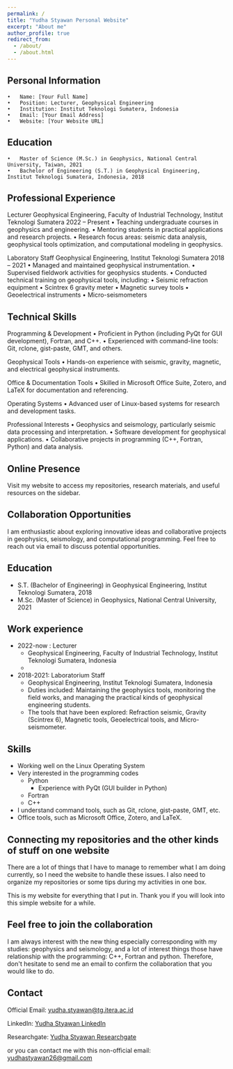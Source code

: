 ```yaml
---
permalink: /
title: "Yudha Styawan Personal Website"
excerpt: "About me"
author_profile: true
redirect_from: 
  - /about/
  - /about.html
---
```


Personal Information
------
	•	Name: [Your Full Name]
	•	Position: Lecturer, Geophysical Engineering
	•	Institution: Institut Teknologi Sumatera, Indonesia
	•	Email: [Your Email Address]
	•	Website: [Your Website URL]

Education
------
	•	Master of Science (M.Sc.) in Geophysics, National Central University, Taiwan, 2021
	•	Bachelor of Engineering (S.T.) in Geophysical Engineering, Institut Teknologi Sumatera, Indonesia, 2018

Professional Experience
------
Lecturer
Geophysical Engineering, Faculty of Industrial Technology, Institut Teknologi Sumatera
2022 – Present
	•	Teaching undergraduate courses in geophysics and engineering.
	•	Mentoring students in practical applications and research projects.
	•	Research focus areas: seismic data analysis, geophysical tools optimization, and computational modeling in geophysics.

Laboratory Staff
Geophysical Engineering, Institut Teknologi Sumatera
2018 – 2021
	•	Managed and maintained geophysical instrumentation.
	•	Supervised fieldwork activities for geophysics students.
	•	Conducted technical training on geophysical tools, including:
	•	Seismic refraction equipment
	•	Scintrex 6 gravity meter
	•	Magnetic survey tools
	•	Geoelectrical instruments
	•	Micro-seismometers

Technical Skills
------
Programming & Development
	•	Proficient in Python (including PyQt for GUI development), Fortran, and C++.
	•	Experienced with command-line tools: Git, rclone, gist-paste, GMT, and others.

Geophysical Tools
	•	Hands-on experience with seismic, gravity, magnetic, and electrical geophysical instruments.

Office & Documentation Tools
	•	Skilled in Microsoft Office Suite, Zotero, and LaTeX for documentation and referencing.

Operating Systems
	•	Advanced user of Linux-based systems for research and development tasks.

Professional Interests
	•	Geophysics and seismology, particularly seismic data processing and interpretation.
	•	Software development for geophysical applications.
	•	Collaborative projects in programming (C++, Fortran, Python) and data analysis.

Online Presence
------
Visit my website to access my repositories, research materials, and useful resources on the sidebar.

Collaboration Opportunities
------
I am enthusiastic about exploring innovative ideas and collaborative projects in geophysics, seismology, and computational programming. Feel free to reach out via email to discuss potential opportunities.

Education
------
* S.T. (Bachelor of Engineering) in Geophysical Engineering, Institut Teknologi Sumatera, 2018
* M.Sc. (Master of Science) in Geophysics, National Central University, 2021

Work experience
------
* 2022-now : Lecturer
  * Geophysical Engineering, Faculty of Industrial Technology, Institut Teknologi Sumatera, Indonesia
  * 
* 2018-2021: Laboratorium Staff
  * Geophysical Engineering, Institut Teknologi Sumatera, Indonesia
  * Duties included: Maintaining the geophysics tools, monitoring the field works, and managing the practical kinds of geophysical engineering students.
  * The tools that have been explored: Refraction seismic, Gravity (Scintrex 6), Magnetic tools, Geoelectrical tools, and Micro-seismometer.
  
Skills
------
* Working well on the Linux Operating System
* Very interested in the programming codes
  * Python
    * Experience with PyQt (GUI builder in Python)
  * Fortran
  * C++
* I understand command tools, such as Git, rclone, gist-paste, GMT, etc.
* Office tools, such as Microsoft Office, Zotero, and LaTeX.

Connecting my repositories and the other kinds of stuff on one website
------
There are a lot of things that I have to manage to remember what I am doing currently, so I need the website to handle these issues. I also need to organize my repositories or some tips during my activities in one box.

This is my website for everything that I put in. Thank you if you will look into this simple website for a while.


Feel free to join the collaboration
------
I am always interest with the new thing especially corresponding with my studies: geophysics and seismology, and a lot of interest things those have relationship with the programming: C++, Fortran and python. Therefore, don't hesitate to send me an email to confirm the collaboration that you would like to do.


Contact
------
Official Email: [yudha.styawan@tg.itera.ac.id](mailto:yudha.styawan@tg.itera.ac.id) 

LinkedIn: [Yudha Styawan LinkedIn](https://www.linkedin.com/in/yudhastyawan/)

Researchgate: [Yudha Styawan Researchgate](https://www.researchgate.net/profile/Yudha_Styawan)

or you can contact me with this non-official email:  [yudhastyawan26@gmail.com](mailto:yudhastyawan26@gmail.com)
